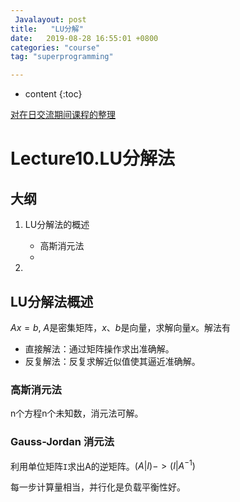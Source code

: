 ```yaml
---
 Javalayout: post
title:   "LU分解"
date:   2019-08-28 16:55:01 +0800
categories: "course"
tag: "superprogramming"

---
```


* content
{:toc}




[对在日交流期间课程的整理]()

# Lecture10.LU分解法

## 大纲

1. LU分解法的概述
   * 高斯消元法
   * 

2. 



## LU分解法概述

$Ax=b$, $A$是密集矩阵，$x、b$是向量，求解向量$x$。解法有

* 直接解法：通过矩阵操作求出准确解。
* 反复解法：反复求解近似值使其逼近准确解。

### 高斯消元法

n个方程n个未知数，消元法可解。

### Gauss-Jordan 消元法

利用单位矩阵`I`求出A的逆矩阵。$(A | I)->(I | A^{-1})$

每一步计算量相当，并行化是负载平衡性好。

